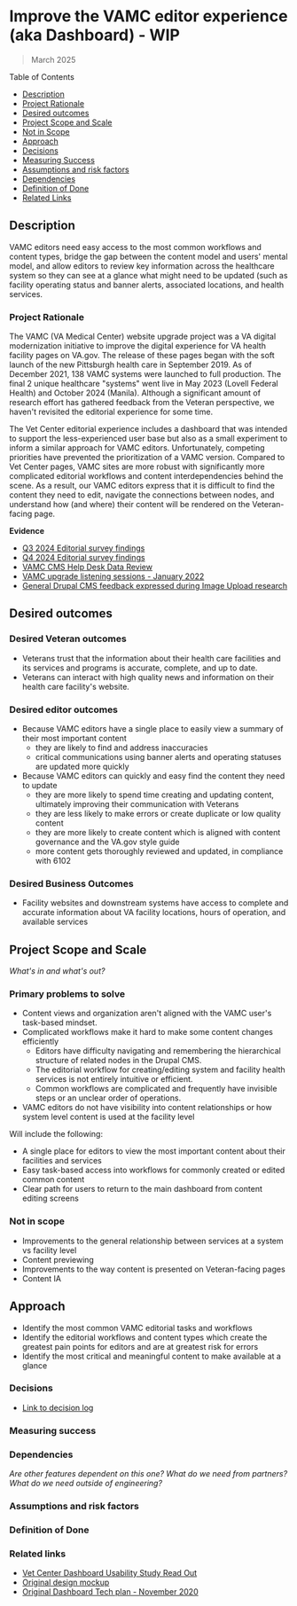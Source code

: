 # Improve the VAMC editor experience (aka Dashboard) - WIP
> March 2025

Table of Contents

- [Description](#description)
- [Project Rationale](#project-rationale)
- [Desired outcomes](#desired-outcomes)
- [Project Scope and Scale](#project-scope-and-scale)
- [Not in Scope](https://github.com/department-of-veterans-affairs/va.gov-team/blob/master/products/facilities/vet-centers/product-brief.md#not-in-scope)
- [Approach](#appraoch) 
- [Decisions](https://github.com/department-of-veterans-affairs/va.gov-team/blob/master/products/facilities/vet-centers/product-brief.md#decisions)
- [Measuring Success](https://github.com/department-of-veterans-affairs/va.gov-team/blob/master/products/facilities/vet-centers/product-brief.md#measuring-success)
- [Assumptions and risk factors](#assumptions-and-risk-factors)
- [Dependencies](#dependencies)
- [Definition of Done](#definition-of-done)
- [Related Links](#related-links)

## Description

VAMC editors need easy access to the most common workflows and content types, bridge the gap between the content model and users' mental model, and allow editors to review key information across the healthcare system so they can see at a glance what might need to be updated (such as facility operating status and banner alerts, associated locations, and health services. 

### Project Rationale
The VAMC (VA Medical Center) website upgrade project was a VA digital modernization initiative to improve the digital experience for VA health facility pages on VA.gov. The release of these pages began with the soft launch of the new Pittsburgh health care in September 2019. As of December 2021, 138 VAMC systems were launched to full production. The final 2 unique healthcare "systems" went live in May 2023 (Lovell Federal Health) and October 2024 (Manila). Although a significant amount of research effort has gathered feedback from the Veteran perspective, we haven't revisited the editorial experience for some time. 

The Vet Center editorial experience includes a dashboard that was intended to support the less-experienced user base but also as a small experiment to inform a similar approach for VAMC editors. Unfortunately, competing priorities have prevented the prioritization of a VAMC version. Compared to Vet Center pages, VAMC sites are more robust with significantly more complicated editorial workflows and content interdependencies behind the scene. As a result, our VAMC editors express that it is difficult to find the content they need to edit, navigate the connections between nodes, and understand how (and where) their content will be rendered on the Veteran-facing page. 

**Evidence**
- [Q3 2024 Editorial survey findings](https://github.com/department-of-veterans-affairs/va.gov-team/tree/da76837d3ae21ba73f0eccf2c517392aacff96d0/platform/cms/research/Drupal-Editor%20Survey_2024)
- [Q4 2024 Editorial survey findings](TBD)
- [VAMC CMS Help Desk Data Review](https://github.com/department-of-veterans-affairs/va.gov-team/blob/master/products/facilities/medical-centers/research/2024%20VAMC%20CMS/Desk%20Research-%20Help%20desk%2C%20KB%2C%20CMS%20audit/VAMC%20CMS%20Help%20Desk%20Data%20Findings.md#vamc-cms-help-desk-findings)
- [VAMC upgrade listening sessions - January 2022](https://github.com/department-of-veterans-affairs/va.gov-team/blob/da76837d3ae21ba73f0eccf2c517392aacff96d0/platform/cms/research/VAMC%20listening%20sessions%20Jan%202022/VAMC%20upgrade%20listening%20sessions.pdf)
- [General Drupal CMS feedback expressed during Image Upload research](https://github.com/department-of-veterans-affairs/va.gov-team/blob/da76837d3ae21ba73f0eccf2c517392aacff96d0/products/facilities/medical-centers/research/2024%20VAMC%20CMS/ImageUploader/PostStudy/Findings/Drupal%20CMS%20Image%20Upload%20Research%20Findings.md#cms-drupal-feedback)

## Desired outcomes

### Desired Veteran outcomes
- Veterans trust that the information about their health care facilities and its services and programs is accurate, complete, and up to date. 
- Veterans can interact with high quality news and information on their health care facility's website. 

### Desired editor outcomes
- Because VAMC editors have a single place to easily view a summary of their most important content
  - they are likely to find and address inaccuracies
  - critical communications using banner alerts and operating statuses are updated more quickly
- Because VAMC editors can quickly and easy find the content they need to update 
  - they are more likely to spend time creating and updating content, ultimately improving their communication with Veterans 
  - they are less likely to make errors or create duplicate or low quality content
  - they are more likely to create content which is aligned with content governance and the VA.gov style guide
  - more content gets thoroughly reviewed and updated, in compliance with 6102
 
### Desired Business Outcomes
- Facility websites and downstream systems have access to complete and accurate information about VA facility locations, hours of operation, and available services

## Project Scope and Scale
_What's in and what's out?_

### Primary problems to solve 
- Content views and organization aren't aligned with the VAMC user's task-based mindset.
- Complicated workflows make it hard to make some content changes efficiently 
  - Editors have difficulty navigating and remembering the hierarchical structure of related nodes in the Drupal CMS.
  - The editorial workflow for creating/editing system and facility health services is not entirely intuitive or efficient. 
  - Common workflows are complicated and frequently have invisible steps or an unclear order of operations.
- VAMC editors do not have visibility into content relationships or how system level content is used at the facility level 

Will include the following:

- A single place for editors to view the most important content about their facilities and services
- Easy task-based access into workflows for commonly created or edited common content
- Clear path for users to return to the main dashboard from content editing screens

### Not in scope
- Improvements to the general relationship between services at a system vs facility level
- Content previewing
- Improvements to the way content is presented on Veteran-facing pages
- Content IA

## Approach
- Identify the most common VAMC editorial tasks and workflows 
- Identify the editorial workflows and content types which create the greatest pain points for editors and are at greatest risk for errors
- Identify the most critical and meaningful content to make available at a glance 

### Decisions 

- [Link to decision log](TBD)

### Measuring success

### Dependencies
_Are other features dependent on this one? What do we need from partners? What do we need outside of engineering?_

### Assumptions and risk factors

### Definition of Done

### Related links
- [Vet Center Dashboard Usability Study Read Out](https://github.com/department-of-veterans-affairs/va.gov-team/blob/master/platform/cms/research/vet-center/Vet.Center.Dashboard.Usability.Study.Read.Out.pdf)
- [Original design mockup](https://xd.adobe.com/view/4837c11c-b5b4-4439-84d7-5867919f9c42-1d64/?fullscreen)
- [Original Dashboard Tech plan - November 2020](file:///C:/Users/VACOMI~1/AppData/Local/Temp/1/MicrosoftEdgeDownloads/182f421c-2e99-407a-a957-e8e0b103df50/VAMC.Dashboard.tech.plan.pdf)
